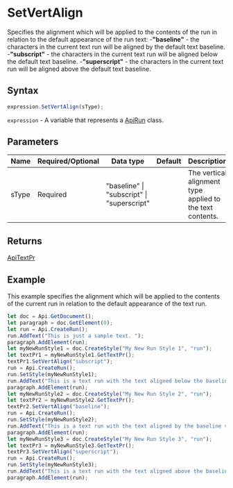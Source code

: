 # SetVertAlign

Specifies the alignment which will be applied to the contents of the run in relation to the default appearance of the run text:
-**"baseline"** - the characters in the current text run will be aligned by the default text baseline.
-**"subscript"** - the characters in the current text run will be aligned below the default text baseline.
-**"superscript"** - the characters in the current text run will be aligned above the default text baseline.

## Syntax

```javascript
expression.SetVertAlign(sType);
```

`expression` - A variable that represents a [ApiRun](../ApiRun.md) class.

## Parameters

| **Name** | **Required/Optional** | **Data type** | **Default** | **Description** |
| ------------- | ------------- | ------------- | ------------- | ------------- |
| sType | Required | "baseline" \| "subscript" \| "superscript" |  | The vertical alignment type applied to the text contents. |

## Returns

[ApiTextPr](../../ApiTextPr/ApiTextPr.md)

## Example

This example specifies the alignment which will be applied to the contents of the current run in relation to the default appearance of the text run.

```javascript editor-docx
let doc = Api.GetDocument();
let paragraph = doc.GetElement(0);
let run = Api.CreateRun();
run.AddText("This is just a sample text. ");
paragraph.AddElement(run);
let myNewRunStyle1 = doc.CreateStyle("My New Run Style 1", "run");
let textPr1 = myNewRunStyle1.GetTextPr();
textPr1.SetVertAlign("subscript");
run = Api.CreateRun();
run.SetStyle(myNewRunStyle1);
run.AddText("This is a text run with the text aligned below the baseline vertically. ");
paragraph.AddElement(run);
let myNewRunStyle2 = doc.CreateStyle("My New Run Style 2", "run");
let textPr2 = myNewRunStyle2.GetTextPr();
textPr2.SetVertAlign("baseline");
run = Api.CreateRun();
run.SetStyle(myNewRunStyle2);
run.AddText("This is a text run with the text aligned by the baseline vertically. ");
paragraph.AddElement(run);
let myNewRunStyle3 = doc.CreateStyle("My New Run Style 3", "run");
let textPr3 = myNewRunStyle3.GetTextPr();
textPr3.SetVertAlign("superscript");
run = Api.CreateRun();
run.SetStyle(myNewRunStyle3);
run.AddText("This is a text run with the text aligned above the baseline vertically.");
paragraph.AddElement(run);
```
